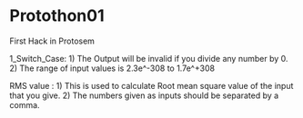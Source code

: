 # Protothon01
First Hack in Protosem

1_Switch_Case: 1) The Output will be invalid if you divide any number by 0. 2) The range of input values is 2.3e^-308 to 1.7e^+308

RMS value : 1) This is used to calculate Root mean square value of the input that you give. 2) The numbers given as inputs should be separated by a comma.
